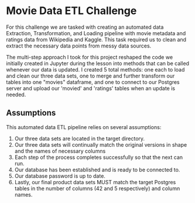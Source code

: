 # Movie Data ETL Challenge

For this challenge we are tasked with creating an automated data Extraction, Transformation, and Loading pipeline with movie metadata and ratings data from Wikipedia and Kaggle. This task required us to clean and extract the necessary data points from messy data sources.

The multi-step approach I took for this project reshaped the code we initially created in Jupyter during the lesson into methods that can be called whenever our data is updated. I created 5 total methods: one each to load and clean our three data sets, one to merge and further transform our tables into one "movies" dataframe, and one to connect to our Postgres server and upload our 'movied' and 'ratings' tables when an update is needed.

## Assumptions
This automated data ETL pipeline relies on several assumptions:
 
 1. Our three data sets are located in the target directory.
 2. Our three data sets will continually match the original versions in shape and the names of necessary columns
 3. Each step of the process completes successfully so that the next can run.
 4. Our database has been established and is ready to be connected to.
 5. Our database password is up to date.
 6. Lastly, our final product data sets MUST match the target Postgres tables in the number of columns (42 and 5 respectively) and column names. 
